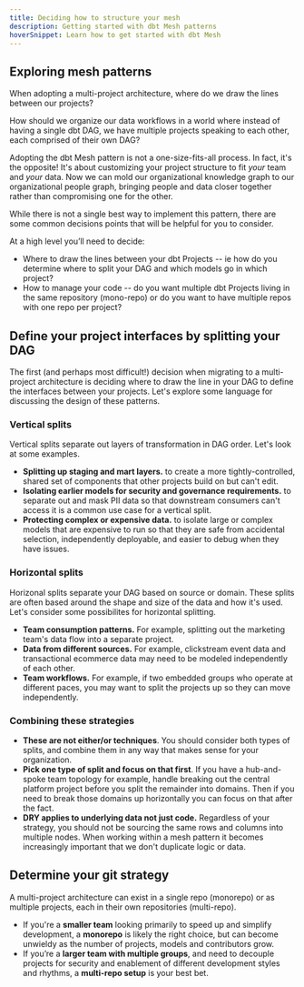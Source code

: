 ```yaml
---
title: Deciding how to structure your mesh
description: Getting started with dbt Mesh patterns
hoverSnippet: Learn how to get started with dbt Mesh
---
```

## Exploring mesh patterns

When adopting a multi-project architecture, where do we draw the lines between our projects?

How should we organize our data workflows in a world where instead of having a single dbt DAG, we have multiple projects speaking to each other, each comprised of their own DAG?

Adopting the dbt Mesh pattern is not a one-size-fits-all process. In fact, it's the opposite! It's about customizing your project structure to fit _your_ team and _your_ data. Now we can mold our organizational knowledge graph to our organizational people graph, bringing people and data closer together rather than compromising one for the other.

While there is not a single best way to implement this pattern, there are some common decisions points that will be helpful for you to consider.

At a high level you’ll need to decide:

- Where to draw the lines between your dbt Projects -- ie how do you determine where to split your DAG and which models go in which project?
- How to manage your code -- do you want multiple dbt Projects living in the same repository (mono-repo) or do you want to have multiple repos with one repo per project?

## Define your project interfaces by splitting your DAG

The first (and perhaps most difficult!) decision when migrating to a multi-project architecture is deciding where to draw the line in your DAG to define the interfaces between your projects. Let's explore some language for discussing the design of these patterns.

### Vertical splits

Vertical splits separate out layers of transformation in DAG order. Let's look at some examples.

- **Splitting up staging and mart layers.** to create a more tightly-controlled, shared set of components that other projects build on but can't edit.
- **Isolating earlier models for security and governance requirements.** to separate out and mask PII data so that downstream consumers can't access it is a common use case for a vertical split.
- **Protecting complex or expensive data.** to isolate large or complex models that are expensive to run so that they are safe from accidental selection, independently deployable, and easier to debug when they have issues.

### Horizontal splits

Horizonal splits separate your DAG based on source or domain. These splits are often based around the shape and size of the data and how it's used. Let's consider some possibilites for horizontal splitting.

- **Team consumption patterns.** For example, splitting out the marketing team's data flow into a separate project.
- **Data from different sources.** For example, clickstream event data and transactional ecommerce data may need to be modeled independently of each other.
- **Team workflows.** For example, if two embedded groups who operate at different paces, you may want to split the projects up so they can move independently.

### Combining these strategies

- **These are not either/or techniques**. You should consider both types of splits, and combine them in any way that makes sense for your organization.
- **Pick one type of split and focus on that first**. If you have a hub-and-spoke team topology for example, handle breaking out the central platform project before you split the remainder into domains. Then if you need to break those domains up horizontally you can focus on that after the fact.
- **DRY applies to underlying data not just code.** Regardless of your strategy, you should not be sourcing the same rows and columns into multiple nodes. When working within a mesh pattern it becomes increasingly important that we don't duplicate logic or data.

## Determine your git strategy

A multi-project architecture can exist in a single repo (monorepo) or as multiple projects, each in their own repositories (multi-repo).

- If you're a **smaller team** looking primarily to speed up and simplify development, a **monorepo** is likely the right choice, but can become unwieldy as the number of projects, models and contributors grow.
- If you’re a **larger team with multiple groups**, and need to decouple projects for security and enablement of different development styles and rhythms, a **multi-repo setup** is your best bet.
